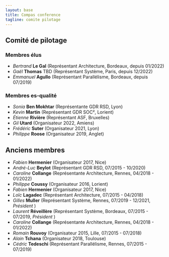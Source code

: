```yaml
---
layout: base
title: Compas conference
tagline: comite pilotage
---
```


## Comité de pilotage

### Membres élus 

* *Bertrand* **Le Gal** (Représentant Architecture, Bordeaux, depuis 01/2022)
* *Gaël* **Thomas** TBD (Représentant Système, Paris, depuis 12/2022)
* *Emmanuel* **Agullo** (Représentant Parallélisme, Bordeaux, depuis 07/2019)

### Membres es-qualité

* *Sonia* **Ben Mokhtar** (Représentante GDR RSD, Lyon)
* *Kevin* **Martin** (Représentant GDR SOC², Lorient)
* *Étienne* **Rivière** (Représentant ASF, Bruxelles)
* *Gil* **Utard** (Organisateur 2022, Amiens)
* *Frédéric* **Suter** (Organisateur 2021, Lyon)
* *Philippe* **Roose** (Organisateur 2019, Anglet)

## Anciens membres

* *Fabien* **Hermenier** (Organisateur 2017, Nice)
* *André-Luc* **Beylot** (Représentant GDR RSD, 07/2015 - 10/2020)
* *Caroline* **Collange** (Représentante Architecture, Rennes, 04/2018 - 01/2022)
* *Philippe* **Coussy** (Organisateur 2016, Lorient)
* *Fabien* **Hermenier** (Organisateur 2017, Nice)
* *Loïc* **Lagadec** (Représentant Architecture, 07/2015 - 04/2018)
* *Gilles* **Muller** (Représentant Système, Rennes, 07/2019 - 12/2021, *Président* )
* *Laurent* **Réveillère** (Représentant Système, Bordeaux, 07/2015 - 07/2019, *Président* )
* *Caroline* **Collange** (Représentante Architecture, Rennes, 04/2018 - 01/2022)
* *Romain* **Rouvoy** (Organisateur 2015, Lille, 07/2015 - 07/2018)
* *Alain* **Tchana** (Organisateur 2018, Toulouse)
* *Cédric* **Tedeschi** (Représentant Parallélisme, Rennes, 07/2015 - 07/2019)
